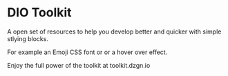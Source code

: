 # DIO Toolkit

A open set of resources to help you develop better and quicker with simple stlying blocks.

For example an Emoji CSS font or or a hover over effect.

Enjoy the full power of the toolkit at toolkit.dzgn.io
